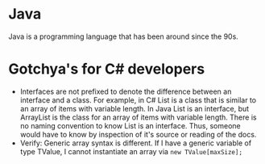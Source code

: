 # Java

Java is a programming language that has been around since the 90s. 


# Gotchya's for C# developers

* Interfaces are not prefixed to denote the difference between an interface and a class.  For example, in C# List<T> is a class that is similar to an array of items with variable length.  In Java List is an interface, but ArrayList is the class for an array of items with variable length.  There is no naming convention to know List is an interface.  Thus, someone would have to know by inspection of it's source or reading of the docs.
* Verify: Generic array syntax is different.  If I have a generic variable of type TValue, I cannot instantiate an array via ```new TValue[maxSize];```
